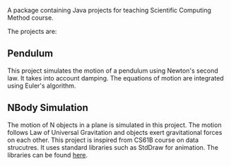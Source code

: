 A package containing Java projects for teaching Scientific Computing Method course. 

The projects are:

## Pendulum 
This project simulates the motion of a pendulum using Newton's second law. It takes into account damping. The equations of motion are integrated using Euler's algorithm.

## NBody Simulation
The motion of N objects in a plane is simulated in this project. The motion follows Law of Universal Gravitation and objects exert gravitational forces on each other. This project is inspired from CS61B course on data strucutres. It uses standard libraries such as StdDraw for animation. The libraries can be found [here](https://introcs.cs.princeton.edu/).
